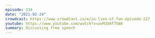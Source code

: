 ```yaml
---
episode: 334
date: "2021-02-24"
crowdcast: https://www.crowdcast.io/e/in-lieu-of-fun-episode-227
youtube: https://www.youtube.com/watch?v=avM358f7GWA
summary: Discussing free speech
---
```

